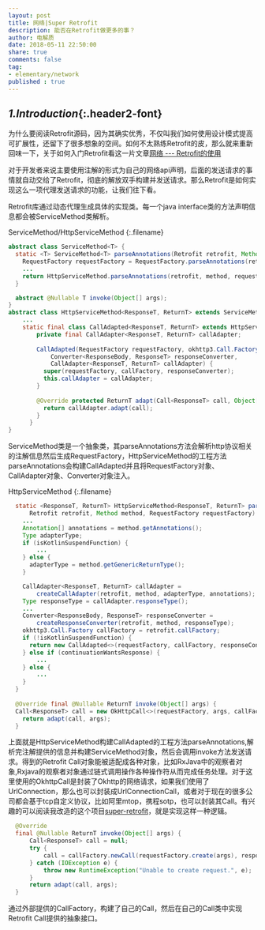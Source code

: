 ```yaml
---
layout: post
title: 网络|Super Retrofit
description: 能否在Retrofit做更多的事？
author: 电解质
date: 2018-05-11 22:50:00
share: true
comments: false
tag: 
- elementary/network
published : true
---
```

## *1.Introduction*{:.header2-font}
为什么要阅读Retrofit源码，因为其确实优秀，不仅叫我们如何使用设计模式提高可扩展性，还留下了很多想象的空间。如何不太熟练Retrofit的皮，那么就来重新回味一下，关于如何入门Retrofit看这一片文章[网络 --- Retrofit的使用]({{site.baseurl}}/2018-04-03/network-retrofit-elementary)

对于开发者来说主要使用注解的形式为自己的网络api声明，后面的发送请求的事情就自动交给了Retrofit，彻底的解放双手构建并发送请求。那么Retrofit是如何实现这么一项代理发送请求的功能，让我们往下看。

Retrofit库通过动态代理生成具体的实现类。每一个java interface类的方法声明信息都会被ServiceMethod类解析。

ServiceMethod/HttpServiceMethod
{:.filename}
```java
abstract class ServiceMethod<T> {
  static <T> ServiceMethod<T> parseAnnotations(Retrofit retrofit, Method method) {
    RequestFactory requestFactory = RequestFactory.parseAnnotations(retrofit, method);
    ...
    return HttpServiceMethod.parseAnnotations(retrofit, method, requestFactory);
  }

  abstract @Nullable T invoke(Object[] args);
}
abstract class HttpServiceMethod<ResponseT, ReturnT> extends ServiceMethod<ReturnT> {
    ...
    static final class CallAdapted<ResponseT, ReturnT> extends HttpServiceMethod<ResponseT, ReturnT> {
        private final CallAdapter<ResponseT, ReturnT> callAdapter;
    
        CallAdapted(RequestFactory requestFactory, okhttp3.Call.Factory callFactory,
            Converter<ResponseBody, ResponseT> responseConverter,
            CallAdapter<ResponseT, ReturnT> callAdapter) {
          super(requestFactory, callFactory, responseConverter);
          this.callAdapter = callAdapter;
        }
    
        @Override protected ReturnT adapt(Call<ResponseT> call, Object[] args) {
          return callAdapter.adapt(call);
        }
      }
}
```
ServiceMethod类是一个抽象类，其parseAnnotations方法会解析http协议相关的注解信息然后生成RequestFactory，HttpServiceMethod的工程方法parseAnnotations会构建CallAdapted并且将RequestFactory对象、CallAdapter对象、Converter对象注入。

HttpServiceMethod
{:.filename}
```java
  static <ResponseT, ReturnT> HttpServiceMethod<ResponseT, ReturnT> parseAnnotations(
      Retrofit retrofit, Method method, RequestFactory requestFactory) {
    ...
    Annotation[] annotations = method.getAnnotations();
    Type adapterType;
    if (isKotlinSuspendFunction) {
        ...
    } else {
      adapterType = method.getGenericReturnType();
    }

    CallAdapter<ResponseT, ReturnT> callAdapter =
        createCallAdapter(retrofit, method, adapterType, annotations);
    Type responseType = callAdapter.responseType();
    ...
    Converter<ResponseBody, ResponseT> responseConverter =
        createResponseConverter(retrofit, method, responseType);
    okhttp3.Call.Factory callFactory = retrofit.callFactory;
    if (!isKotlinSuspendFunction) {
      return new CallAdapted<>(requestFactory, callFactory, responseConverter, callAdapter);
    } else if (continuationWantsResponse) {
        ...
    } else {
        ...
    }
  }
  
  @Override final @Nullable ReturnT invoke(Object[] args) {
  Call<ResponseT> call = new OkHttpCall<>(requestFactory, args, callFactory, responseConverter);
    return adapt(call, args);
  }
```
上面就是HttpServiceMethod构建CallAdapted的工程方法parseAnnotations,解析完注解提供的信息并构建ServiceMethod对象，然后会调用invoke方法发送请求。得到的Retrofit Call对象能被适配成各种对象，比如RxJava中的观察者对象,Rxjava的观察者对象通过链式调用操作各种操作符从而完成任务处理。对于这里使用的OkhttpCall是封装了Okhttp的网络请求，如果我们使用了UrlConnection，那么也可以封装成UrlConnectionCall，或者对于现在的很多公司都会基于tcp自定义协议，比如阿里mtop，携程sotp，也可以封装其Call。有兴趣的可以阅读我改造的这个项目[super-retrofit](https://github.com/electrolyteJ/super-retrofit)，就是实现这样一种逻辑。

```java
  @Override
  final @Nullable ReturnT invoke(Object[] args) {
      Call<ResponseT> call = null;
      try {
          call = callFactory.newCall(requestFactory.create(args), responseConverter);
      } catch (IOException e) {
          throw new RuntimeException("Unable to create request.", e);
      }
      return adapt(call, args);
  }
```
通过外部提供的CallFactory，构建了自己的Call，然后在自己的Call类中实现Retrofit Call提供的抽象接口。
